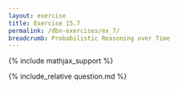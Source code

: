 ```yaml
---
layout: exercise
title: Exercise 15.7
permalink: /dbn-exercises/ex_7/
breadcrumb: Probabilistic Reasoning over Time
---
```


{% include mathjax_support %}

<div><i class="arrow-up loader" data-chapter="dbn-exercises" data-exercise="ex_7" data-rating="0"></i></div>
{% include_relative question.md %}
